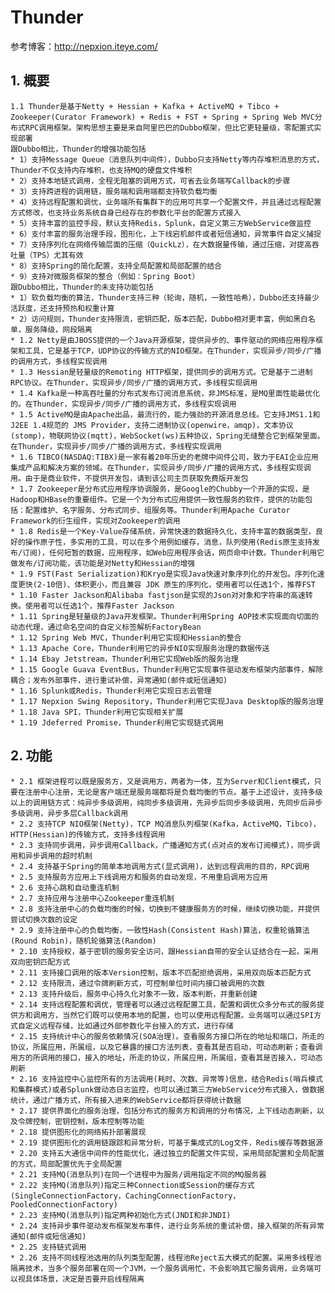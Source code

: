 # Thunder
参考博客：http://nepxion.iteye.com/

## 1. 概要

    1.1 Thunder是基于Netty + Hessian + Kafka + ActiveMQ + Tibco + Zookeeper(Curator Framework) + Redis + FST + Spring + Spring Web MVC分布式RPC调用框架。架构思想主要是来自阿里巴巴的Dubbo框架，但比它更轻量级，零配置式实现部署
    跟Dubbo相比，Thunder的增强功能包括
    * 1）支持Message Queue（消息队列中间件），Dubbo只支持Netty等内存堆积消息的方式，Thunder不仅支持内存堆积，也支持MQ的硬盘文件堆积
    * 2）支持本地链式调用，全程无阻塞的调用方式，可省去业务端写Callback的步骤
    * 3）支持跨进程的调用链，服务端和调用端都支持软负载均衡
    * 4）支持远程配置和调优，业务端所有集群下的应用可共享一个配置文件，并且通过远程配置方式修改，也支持业务系统自身已经存在的参数化平台的配置方式接入
    * 5）支持丰富的监控手段，默认支持Redis，Splunk，自定义第三方WebService做监控
    * 6）支付丰富的服务治理手段，图形化，上下线宕机邮件或者短信通知，异常事件自定义捕捉
    * 7）支持序列化在网络传输层面的压缩（QuickLz），在大数据量传输，通过压缩，对提高吞吐量（TPS）尤其有效
    * 8）支持Spring的简化配置，支持全局配置和局部配置的结合
    * 9）支持对微服务框架的整合（例如：Spring Boot）
    跟Dubbo相比，Thunder的未支持功能包括
    * 1）软负载均衡的算法，Thunder支持三种（轮询，随机，一致性哈希），Dubbo还支持最少活跃度，还支持预热和权重计算
    * 2）访问规则，Thunder支持限流，密钥匹配，版本匹配，Dubbo相对更丰富，例如黑白名单，服务降级，网段隔离
    * 1.2 Netty是由JBOSS提供的一个Java开源框架，提供异步的、事件驱动的网络应用程序框架和工具，它是基于TCP，UDP协议的传输方式的NIO框架。在Thunder，实现异步/同步/广播的调用方式，多线程实现调用
    * 1.3 Hessian是轻量级的Remoting HTTP框架，提供同步的调用方式。它是基于二进制RPC协议。在Thunder，实现异步/同步/广播的调用方式，多线程实现调用
    * 1.4 Kafka是一种高吞吐量的分布式发布订阅消息系统，非JMS标准，是MQ里面性能最优化的。在Thunder，实现异步/同步/广播的调用方式，多线程实现调用
    * 1.5 ActiveMQ是由Apache出品，最流行的，能力强劲的开源消息总线。它支持JMS1.1和J2EE 1.4规范的 JMS Provider，支持二进制协议(openwire，amqp)，文本协议(stomp)，物联网协议(mqtt)，WebSocket(ws)五种协议，Spring无缝整合它到框架里面。在Thunder，实现异步/同步/广播的调用方式，多线程实现调用
    * 1.6 TIBCO(NASDAQ:TIBX)是一家有着20年历史的老牌中间件公司，致力于EAI企业应用集成产品和解决方案的领域。在Thunder，实现异步/同步/广播的调用方式，多线程实现调用。由于是商业软件，不提供开发包，请到该公司主页获取免费版开发包
    * 1.7 Zookeeper是分布式应用程序协调服务，是Google的Chubby一个开源的实现，是Hadoop和HBase的重要组件。它是一个为分布式应用提供一致性服务的软件，提供的功能包括：配置维护、名字服务、分布式同步、组服务等。Thunder利用Apache Curator Framework的衍生组件，实现对Zookeeper的调用
    * 1.8 Redis是一个Key-Value存储系统，异常快速的数据持久化，支持丰富的数据类型，良好的操作原子性，多实用的工具，可以在多个用例如缓存，消息，队列使用(Redis原生支持发布/订阅)，任何短暂的数据，应用程序，如Web应用程序会话，网页命中计数。Thunder利用它做发布/订阅功能，该功能是对Netty和Hessian的增强
    * 1.9 FST(Fast Serialization)和Kryo是实现Java快速对象序列化的开发包。序列化速度更快(2-10倍)、体积更小，而且兼容 JDK 原生的序列化，使用者可以任选1个，推荐FST
    * 1.10 Faster Jackson和Alibaba fastjson是实现的Json对对象和字符串的高速转换。使用者可以任选1个，推荐Faster Jackson
    * 1.11 Spring是轻量级的Java开发框架。Thunder利用Spring AOP技术实现面向切面的动态代理，通过命名空间的自定义标签解析FactoryBean
    * 1.12 Spring Web MVC，Thunder利用它实现和Hessian的整合
    * 1.13 Apache Core，Thunder利用它的异步NIO实现服务治理的数据传送
    * 1.14 Ebay Jetstream，Thunder利用它实现Web版的服务治理
    * 1.15 Google Guava EventBus，Thunder利用它实现事件驱动发布框架内部事件，解除耦合；发布外部事件，进行重试补偿，异常通知(邮件或短信通知)
    * 1.16 Splunk或Redis，Thunder利用它实现日志云管理
    * 1.17 Nepxion Swing Repository，Thunder利用它实现Java Desktop版的服务治理
    * 1.18 Java SPI，Thunder利用它实现相关扩展
    * 1.19 Jdeferred Promise，Thunder利用它实现链式调用

## 2. 功能

    * 2.1 框架进程可以既是服务方，又是调用方，两者为一体，互为Server和Client模式，只要在注册中心注册，无论是客户端还是服务端都将是负载均衡的节点。基于上述设计，支持多级以上的调用链方式：纯异步多级调用，纯同步多级调用，先异步后同步多级调用，先同步后异步多级调用，异步多层Callback调用
    * 2.2 支持TCP NIO框架(Netty)，TCP MQ消息队列框架(Kafka，ActiveMQ，Tibco)，HTTP(Hessian)的传输方式，支持多线程调用
    * 2.3 支持同步调用，异步调用Callback，广播通知方式(点对点的发布订阅模式)，同步调用和异步调用的超时机制
    * 2.4 支持基于Spring的简单本地调用方式(显式调用)，达到远程调用的目的，RPC调用
    * 2.5 支持服务方应用上下线调用方和服务的自动发现，不用重启调用方应用
    * 2.6 支持心跳和自动重连机制
    * 2.7 支持应用与注册中心Zookeeper重连机制
    * 2.8 支持注册中心的负载均衡的时候，切换到不健康服务方的时候，继续切换功能，并提供尝试切换次数的设定
    * 2.9 支持注册中心的负载均衡，一致性Hash(Consistent Hash)算法，权重轮循算法(Round Robin)，随机轮循算法(Random)
    * 2.10 支持授权，基于密钥的服务安全访问，跟Hessian自带的安全认证结合在一起，采用双向密钥匹配方式
    * 2.11 支持接口调用的版本Version控制，版本不匹配拒绝调用，采用双向版本匹配方式
    * 2.12 支持限流，通过令牌刷新方式，可控制单位时间内接口被调用的次数
    * 2.13 支持升级后，服务中心持久化对象不一致，版本判断，并重新创建
    * 2.14 支持远程配置和调优，管理者可以通过远程配置工具，配置和调优众多分布式的服务提供方和调用方，当然它们既可以使用本地的配置，也可以使用远程配置。业务端可以通过SPI方式自定义远程存储，比如通过外部参数化平台接入的方式，进行存储
    * 2.15 支持统计中心的服务依赖情况(SOA治理)。查看服务方接口所在的地址和端口，所走的协议，所属应用，所属组，以及它暴露的接口方法列表，查看其是否启动，可动态刷新；查看调用方的所调用的接口，接入的地址，所走的协议，所属应用，所属组，查看其是否接入，可动态刷新
    * 2.16 支持监控中心监控所有的方法调用(耗时、次数、异常等)信息，结合Redis(哨兵模式和集群模式)或者Splunk做动态日志监控，也可以通过第三方WebService分布式接入，做数据统计，通过广播方式，所有接入进来的WebService都将获得统计数据
    * 2.17 提供界面化的服务治理，包括分布式的服务方和调用的分布情况，上下线动态刷新，以及令牌控制，密钥控制，版本控制等功能
    * 2.18 提供图形化的网络拓扑部署展现
    * 2.19 提供图形化的调用链跟踪和异常分析，可基于集成式的Log文件，Redis缓存等数据源
    * 2.20 支持五大通信中间件的性能优化，通过独立的配置文件实现，采用局部配置和全局配置的方式，局部配置优先于全局配置
    * 2.21 支持MQ(消息队列)在同一个进程中为服务/调用指定不同的MQ服务器
    * 2.22 支持MQ(消息队列)指定三种Connection或Session的缓存方式(SingleConnectionFactory，CachingConnectionFactory，PooledConnectionFactory)
    * 2.23 支持MQ(消息队列)指定两种初始化方式(JNDI和非JNDI)
    * 2.24 支持异步事件驱动发布框架发布事件，进行业务系统的重试补偿，接入框架的所有异常通知(邮件或短信通知)
    * 2.25 支持链式调用
    * 2.26 支持不同线程池选用的队列类型配置，线程池Reject五大模式的配置。采用多线程池隔离技术，当多个服务部署在同一个JVM，一个服务调用忙，不会影响其它服务调用，业务端可以视具体场景，决定是否要开启线程隔离
